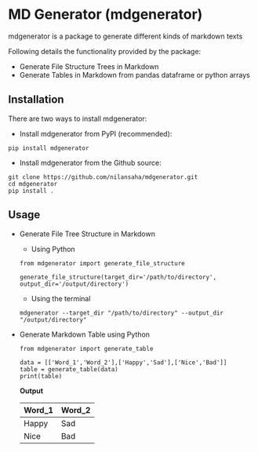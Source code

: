 # MD Generator (mdgenerator)

mdgenerator is a package to generate different kinds of markdown texts

Following details the functionality provided by the package:

- Generate File Structure Trees in Markdown
- Generate Tables in Markdown from pandas dataframe or python arrays

## Installation

There are two ways to install mdgenerator:

- Install mdgenerator from PyPI (recommended):

```
pip install mdgenerator
```

- Install mdgenerator from the Github source:

```
git clone https://github.com/nilansaha/mdgenerator.git
cd mdgenerator
pip install .
```

## Usage

- Generate File Tree Structure in Markdown
	
	- Using Python


	```
	from mdgenerator import generate_file_structure
	
	generate_file_structure(target_dir='/path/to/directory', output_dir='/output/directory')
	```
	
	- Using the terminal


	```
	mdgenerator --target_dir "/path/to/directory" --output_dir "/output/directory"
	```


- Generate Markdown Table using Python

	```
	from mdgenerator import generate_table

	data = [['Word_1','Word_2'],['Happy','Sad'],['Nice','Bad']]
	table = generate_table(data)
	print(table)
	```
	**Output**

	|Word_1|Word_2|
	|---|---|
	|Happy|Sad|
	|Nice|Bad|




